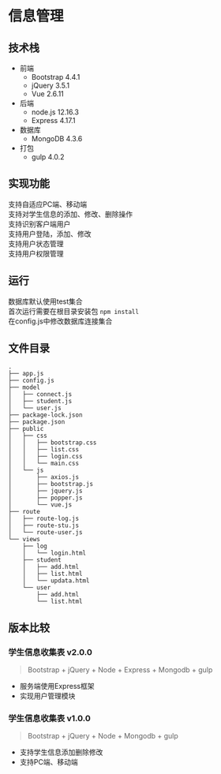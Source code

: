 # 信息管理
## 技术栈
- 前端
  - Bootstrap 4.4.1
  - jQuery 3.5.1
  - Vue 2.6.11
- 后端
  - node.js 12.16.3
  - Express 4.17.1
- 数据库
  - MongoDB 4.3.6
- 打包
  - gulp 4.0.2

## 实现功能
支持自适应PC端、移动端  
支持对学生信息的添加、修改、删除操作  
支持识别客户端用户  
支持用户登陆，添加、修改  
支持用户状态管理  
支持用户权限管理  

## 运行
数据库默认使用test集合  
首次运行需要在根目录安装包 `npm install`  
在config.js中修改数据库连接集合

## 文件目录
```
.
├── app.js
├── config.js
├── model
│   ├── connect.js
│   ├── student.js
│   └── user.js
├── package-lock.json
├── package.json
├── public
│   ├── css
│   │   ├── bootstrap.css
│   │   ├── list.css
│   │   ├── login.css
│   │   └── main.css
│   └── js
│       ├── axios.js
│       ├── bootstrap.js
│       ├── jquery.js
│       ├── popper.js
│       └── vue.js
├── route
│   ├── route-log.js
│   ├── route-stu.js
│   └── route-user.js
└── views
    ├── log
    │   └── login.html
    ├── student
    │   ├── add.html
    │   ├── list.html
    │   └── updata.html
    └── user
        ├── add.html
        └── list.html
```
## 版本比较
### 学生信息收集表 v2.0.0
>Bootstrap + jQuery + Node + Express + Mongodb + gulp
- 服务端使用Express框架
- 实现用户管理模块
### 学生信息收集表 v1.0.0
>Bootstrap + jQuery + Node + Mongodb + gulp
- 支持学生信息添加删除修改
- 支持PC端、移动端
